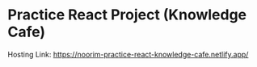 # Practice React Project (Knowledge Cafe)

Hosting Link: 
https://noorim-practice-react-knowledge-cafe.netlify.app/
